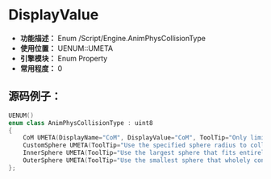 ﻿# DisplayValue

- **功能描述：** Enum /Script/Engine.AnimPhysCollisionType
- **使用位置：** UENUM::UMETA
- **引擎模块：** Enum Property
- **常用程度：** 0

## 源码例子：

```cpp
UENUM()
enum class AnimPhysCollisionType : uint8
{
	CoM UMETA(DisplayName="CoM", DisplayValue="CoM", ToolTip="Only limit the center of mass from crossing planes."),
	CustomSphere UMETA(ToolTip="Use the specified sphere radius to collide with planes."),
	InnerSphere UMETA(ToolTip="Use the largest sphere that fits entirely within the body extents to collide with planes."),
	OuterSphere UMETA(ToolTip="Use the smallest sphere that wholely contains the body extents to collide with planes.")
};
```
